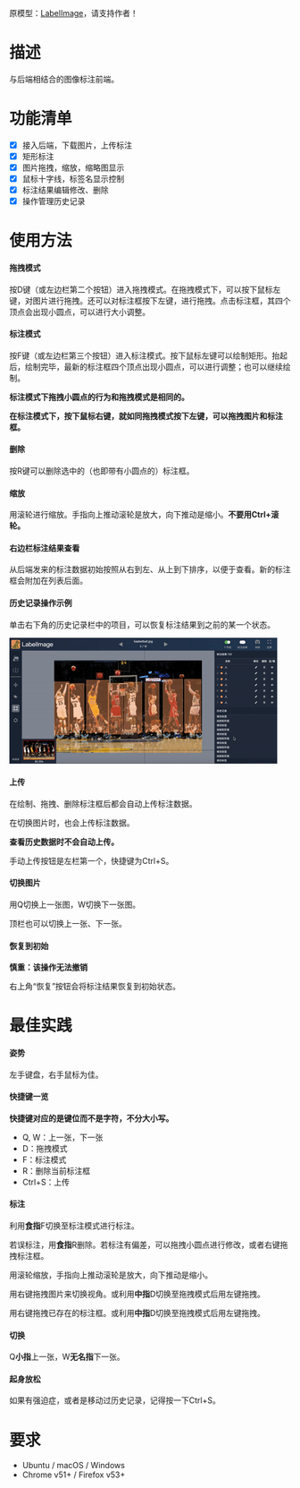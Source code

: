原模型：[LabelImage](https://github.com/rachelcao277/LabelImage)，请支持作者！

# 描述
与后端相结合的图像标注前端。
# 功能清单
- [x] 接入后端，下载图片，上传标注
- [x] 矩形标注
- [x] 图片拖拽，缩放，缩略图显示
- [x] 鼠标十字线，标签名显示控制
- [x] 标注结果编辑修改、删除
- [x] 操作管理历史记录

# 使用方法

#### 拖拽模式
按D键（或左边栏第二个按钮）进入拖拽模式。在拖拽模式下，可以按下鼠标左键，对图片进行拖拽。还可以对标注框按下左键，进行拖拽。点击标注框，其四个顶点会出现小圆点，可以进行大小调整。

#### 标注模式
按F键（或左边栏第三个按钮）进入标注模式。按下鼠标左键可以绘制矩形。抬起后，绘制完毕，最新的标注框四个顶点出现小圆点，可以进行调整；也可以继续绘制。

**标注模式下拖拽小圆点的行为和拖拽模式是相同的。**

**在标注模式下，按下鼠标右键，就如同拖拽模式按下左键，可以拖拽图片和标注框。**

#### 删除

按R键可以删除选中的（也即带有小圆点的）标注框。

#### 缩放

用滚轮进行缩放。手指向上推动滚轮是放大，向下推动是缩小。**不要用Ctrl+滚轮。**

#### 右边栏标注结果查看

从后端发来的标注数据初始按照从右到左、从上到下排序，以便于查看。新的标注框会附加在列表后面。

#### 历史记录操作示例

单击右下角的历史记录栏中的项目，可以恢复标注结果到之前的某一个状态。

<div>
  <img src="./images/readme/historyExample.gif">
</div>



#### 上传

在绘制、拖拽、删除标注框后都会自动上传标注数据。

在切换图片时，也会上传标注数据。

**查看历史数据时不会自动上传。**

手动上传按钮是左栏第一个，快捷键为Ctrl+S。

#### 切换图片

用Q切换上一张图，W切换下一张图。

顶栏也可以切换上一张、下一张。

#### 恢复到初始

**慎重：该操作无法撤销**

右上角“恢复”按钮会将标注结果恢复到初始状态。

# 最佳实践

#### 姿势

左手键盘，右手鼠标为佳。

#### 快捷键一览

**快捷键对应的是键位而不是字符，不分大小写。**

- Q, W：上一张，下一张
- D：拖拽模式
- F：标注模式
- R：删除当前标注框
- Ctrl+S：上传

#### 标注

利用**食指**F切换至标注模式进行标注。

若误标注，用**食指**R删除。若标注有偏差，可以拖拽小圆点进行修改，或者右键拖拽标注框。

用滚轮缩放，手指向上推动滚轮是放大，向下推动是缩小。

用右键拖拽图片来切换视角。或利用**中指**D切换至拖拽模式后用左键拖拽。

用右键拖拽已存在的标注框。或利用**中指**D切换至拖拽模式后用左键拖拽。

#### 切换

Q**小指**上一张，W**无名指**下一张。

#### 起身放松

如果有强迫症，或者是移动过历史记录，记得按一下Ctrl+S。

# 要求
- Ubuntu / macOS / Windows
- Chrome v51+ / Firefox v53+

